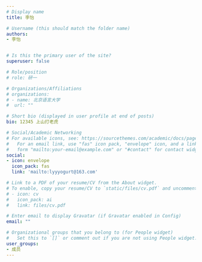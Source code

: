 ```yaml
---
# Display name
title: 李怡

# Username (this should match the folder name)
authors:
- 李怡


# Is this the primary user of the site?
superuser: false

# Role/position
# role: 研一

# Organizations/Affiliations
# organizations:
# - name: 北京语言大学
#  url: ""

# Short bio (displayed in user profile at end of posts)
bio: 12345 上山打老虎

# Social/Academic Networking
# For available icons, see: https://sourcethemes.com/academic/docs/page-builder/#icons
#   For an email link, use "fas" icon pack, "envelope" icon, and a link in the
#   form "mailto:your-email@example.com" or "#contact" for contact widget.
social:
- icon: envelope
  icon_pack: fas
  link: 'mailto:lyyyogurt@163.com'

# Link to a PDF of your resume/CV from the About widget.
# To enable, copy your resume/CV to `static/files/cv.pdf` and uncomment the lines below.
# - icon: cv
#   icon_pack: ai
#   link: files/cv.pdf

# Enter email to display Gravatar (if Gravatar enabled in Config)
email: ""

# Organizational groups that you belong to (for People widget)
#   Set this to `[]` or comment out if you are not using People widget.
user_groups:
- 成员
---
```


